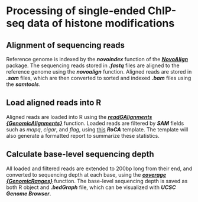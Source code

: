 # Processing of single-ended ChIP-seq data of histone modifications

## Alignment of sequencing reads

Reference genome is indexed by the ***novoindex*** function of the [***NovoAlign***](http://www.novocraft.com/products/novoalign) package. The sequencing reads stored in ***.fastq*** files are aligned to the reference genome using the ***novoalign*** function. Aligned reads are stored in ***.sam*** files, which are then converted to sorted and indexed ***.bam*** files using the ***samtools***. 

## Load aligned reads into R

Aligned reads are loaded into R using the ***[readGAlignments {GenomicAlignments}](http://rpackages.ianhowson.com/bioc/GenomicAlignments/man/readGAlignments.html)*** function. Loaded reads are filtered by ***SAM*** fields such as _mapq_, _cigar_, and _flag_, using [this](https://raw.githubusercontent.com/zhezhangsh/RoCA/master/template/qc/filter_read/filter_read.Rmd) ***RoCA*** template. The template will also generate a formatted report to summarize these statistics. 

## Calculate base-level sequencing depth

All loaded and filtered reads are extended to 200bp long from their end, and converted to sequencing depth at each base, using the ***[coverage {GenomicRanges}](http://web.mit.edu/~r/current/arch/i386_linux26/lib/R/library/GenomicRanges/html/coverage-methods.html)*** function. The base-level sequencing depth is saved as both R object and ***.bedGraph*** file, which can be visualized with ***UCSC Genome Browser***.

